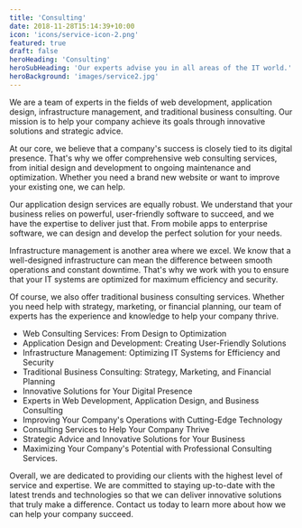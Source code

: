 ```yaml
---
title: 'Consulting'
date: 2018-11-28T15:14:39+10:00
icon: 'icons/service-icon-2.png'
featured: true
draft: false
heroHeading: 'Consulting'
heroSubHeading: 'Our experts advise you in all areas of the IT world.'
heroBackground: 'images/service2.jpg'
---
```


We are a team of experts in the fields of web development, application design, infrastructure management, and traditional business consulting. Our mission is to help your company achieve its goals through innovative solutions and strategic advice.

At our core, we believe that a company's success is closely tied to its digital presence. That's why we offer comprehensive web consulting services, from initial design and development to ongoing maintenance and optimization. Whether you need a brand new website or want to improve your existing one, we can help.

Our application design services are equally robust. We understand that your business relies on powerful, user-friendly software to succeed, and we have the expertise to deliver just that. From mobile apps to enterprise software, we can design and develop the perfect solution for your needs.

Infrastructure management is another area where we excel. We know that a well-designed infrastructure can mean the difference between smooth operations and constant downtime. That's why we work with you to ensure that your IT systems are optimized for maximum efficiency and security.

Of course, we also offer traditional business consulting services. Whether you need help with strategy, marketing, or financial planning, our team of experts has the experience and knowledge to help your company thrive.

- Web Consulting Services: From Design to Optimization
- Application Design and Development: Creating User-Friendly Solutions
- Infrastructure Management: Optimizing IT Systems for Efficiency and Security
- Traditional Business Consulting: Strategy, Marketing, and Financial Planning
- Innovative Solutions for Your Digital Presence
- Experts in Web Development, Application Design, and Business Consulting
- Improving Your Company's Operations with Cutting-Edge Technology
- Consulting Services to Help Your Company Thrive
- Strategic Advice and Innovative Solutions for Your Business
- Maximizing Your Company's Potential with Professional Consulting Services.

Overall, we are dedicated to providing our clients with the highest level of service and expertise. We are committed to staying up-to-date with the latest trends and technologies so that we can deliver innovative solutions that truly make a difference. Contact us today to learn more about how we can help your company succeed.